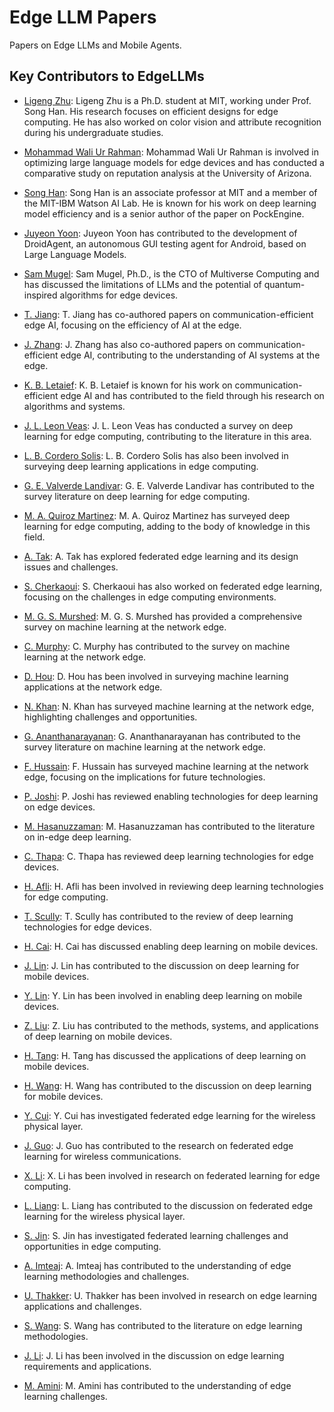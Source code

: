 # Edge LLM Papers
Papers on Edge LLMs and Mobile Agents.
## Key Contributors to EdgeLLMs
- [Ligeng Zhu](https://lzhu.me): Ligeng Zhu is a Ph.D. student at MIT, working under Prof. Song Han. His research focuses on efficient designs for edge computing. He has also worked on color vision and attribute recognition during his undergraduate studies.

- [Mohammad Wali Ur Rahman](https://www.linkedin.com/in/mohammad-wali-ur-rahman-15a1aa192): Mohammad Wali Ur Rahman is involved in optimizing large language models for edge devices and has conducted a comparative study on reputation analysis at the University of Arizona.

- [Song Han](https://scholar.google.com/citations?user=CM4x9qkAAAAJ): Song Han is an associate professor at MIT and a member of the MIT-IBM Watson AI Lab. He is known for his work on deep learning model efficiency and is a senior author of the paper on PockEngine.

- [Juyeon Yoon](https://www.linkedin.com/in/juyeon-yoon-5b1a2015a): Juyeon Yoon has contributed to the development of DroidAgent, an autonomous GUI testing agent for Android, based on Large Language Models.

- [Sam Mugel](https://www.linkedin.com/in/sam-mugel-ph-d-659a0113): Sam Mugel, Ph.D., is the CTO of Multiverse Computing and has discussed the limitations of LLMs and the potential of quantum-inspired algorithms for edge devices.

- [T. Jiang](https://scholar.google.com/citations?user=ZvJ2m-0AAAAJ): T. Jiang has co-authored papers on communication-efficient edge AI, focusing on the efficiency of AI at the edge.

- [J. Zhang](https://scholar.google.com/citations?user=5YU8V8QAAAAJ): J. Zhang has also co-authored papers on communication-efficient edge AI, contributing to the understanding of AI systems at the edge.

- [K. B. Letaief](https://scholar.google.com/citations?user=ZVQ8LEAAAAAJ): K. B. Letaief is known for his work on communication-efficient edge AI and has contributed to the field through his research on algorithms and systems.

- [J. L. Leon Veas](https://www.researchgate.net/profile/Juan-Leon-Veas): J. L. Leon Veas has conducted a survey on deep learning for edge computing, contributing to the literature in this area.

- [L. B. Cordero Solis](https://www.researchgate.net/profile/Luis-Cordero-Solis): L. B. Cordero Solis has also been involved in surveying deep learning applications in edge computing.

- [G. E. Valverde Landivar](https://www.researchgate.net/profile/Gabriel-Valverde-Landivar): G. E. Valverde Landivar has contributed to the survey literature on deep learning for edge computing.

- [M. A. Quiroz Martinez](https://www.researchgate.net/profile/Miguel-Quiroz-Martinez): M. A. Quiroz Martinez has surveyed deep learning for edge computing, adding to the body of knowledge in this field.

- [A. Tak](https://www.researchgate.net/profile/Abdallah-Tak): A. Tak has explored federated edge learning and its design issues and challenges.

- [S. Cherkaoui](https://www.researchgate.net/profile/Soumaya-Cherkaoui): S. Cherkaoui has also worked on federated edge learning, focusing on the challenges in edge computing environments.

- [M. G. S. Murshed](https://www.researchgate.net/profile/Md-Murshed): M. G. S. Murshed has provided a comprehensive survey on machine learning at the network edge.

- [C. Murphy](https://www.researchgate.net/profile/Christopher-Murphy-5): C. Murphy has contributed to the survey on machine learning at the network edge.

- [D. Hou](https://www.researchgate.net/profile/Dong-Hou): D. Hou has been involved in surveying machine learning applications at the network edge.

- [N. Khan](https://www.researchgate.net/profile/Nabeel-Khan-2): N. Khan has surveyed machine learning at the network edge, highlighting challenges and opportunities.

- [G. Ananthanarayanan](https://www.researchgate.net/profile/Ganesh-Ananthanarayanan): G. Ananthanarayanan has contributed to the survey literature on machine learning at the network edge.

- [F. Hussain](https://www.researchgate.net/profile/Farrukh-Hussain-2): F. Hussain has surveyed machine learning at the network edge, focusing on the implications for future technologies.

- [P. Joshi](https://www.researchgate.net/profile/Prashant-Joshi-2): P. Joshi has reviewed enabling technologies for deep learning on edge devices.

- [M. Hasanuzzaman](https://www.researchgate.net/profile/Md-Hasanuzzaman): M. Hasanuzzaman has contributed to the literature on in-edge deep learning.

- [C. Thapa](https://www.researchgate.net/profile/Chiranjibi-Thapa): C. Thapa has reviewed deep learning technologies for edge devices.

- [H. Afli](https://www.researchgate.net/profile/Houssem-Afli): H. Afli has been involved in reviewing deep learning technologies for edge computing.

- [T. Scully](https://www.researchgate.net/profile/Timothy-Scully): T. Scully has contributed to the review of deep learning technologies for edge devices.

- [H. Cai](https://www.researchgate.net/profile/Hao-Cai-5): H. Cai has discussed enabling deep learning on mobile devices.

- [J. Lin](https://www.researchgate.net/profile/Jun-Lin-3): J. Lin has contributed to the discussion on deep learning for mobile devices.

- [Y. Lin](https://www.researchgate.net/profile/Yingyan-Lin): Y. Lin has been involved in enabling deep learning on mobile devices.

- [Z. Liu](https://www.researchgate.net/profile/Zhiwen-Liu): Z. Liu has contributed to the methods, systems, and applications of deep learning on mobile devices.

- [H. Tang](https://www.researchgate.net/profile/Hao-Tang-2): H. Tang has discussed the applications of deep learning on mobile devices.

- [H. Wang](https://www.researchgate.net/profile/Han-Wang-10): H. Wang has contributed to the discussion on deep learning for mobile devices.

- [Y. Cui](https://www.researchgate.net/profile/Yong-Cui-2): Y. Cui has investigated federated edge learning for the wireless physical layer.

- [J. Guo](https://www.researchgate.net/profile/Jun-Guo-2): J. Guo has contributed to the research on federated edge learning for wireless communications.

- [X. Li](https://www.researchgate.net/profile/Xiang-Li-67): X. Li has been involved in research on federated learning for edge computing.

- [L. Liang](https://www.researchgate.net/profile/Liang-Liang-2): L. Liang has contributed to the discussion on federated edge learning for the wireless physical layer.

- [S. Jin](https://www.researchgate.net/profile/Sheng-Jin): S. Jin has investigated federated learning challenges and opportunities in edge computing.

- [A. Imteaj](https://www.researchgate.net/profile/Ahmed-Imteaj): A. Imteaj has contributed to the understanding of edge learning methodologies and challenges.

- [U. Thakker](https://www.researchgate.net/profile/Urvish-Thakker): U. Thakker has been involved in research on edge learning applications and challenges.

- [S. Wang](https://www.researchgate.net/profile/Shiqiang-Wang): S. Wang has contributed to the literature on edge learning methodologies.

- [J. Li](https://www.researchgate.net/profile/Jian-Li-67): J. Li has been involved in the discussion on edge learning requirements and applications.

- [M. Amini](https://www.researchgate.net/profile/Masoumeh-Amini): M. Amini has contributed to the understanding of edge learning challenges.
